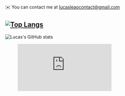 ✉️  You can contact me at [lucasleaocontact@gmail.com](mailto:lucasaugustoleao@gmail.com)
## [![Top Langs](https://github-readme-stats.vercel.app/api/top-langs/?username=imafancydev&layout=compact)](https://github.com/anuraghazra/github-readme-stats) 
![Lucas's GitHub stats](https://github-readme-stats.vercel.app/api?username=imafancydev&count_private=true&show_icons=true&theme=Default) 
<figure><embed src="https://wakatime.com/share/@0a2ee96e-5f6b-4583-a5c8-40a7f7d95f0e/f1ebdf5f-7043-45b6-b1b7-5d82aab6c116.svg"></embed></figure>
